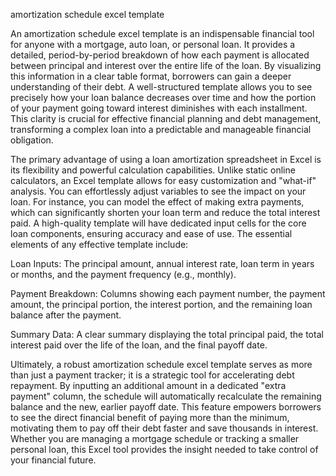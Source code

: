 amortization schedule excel template


An amortization schedule excel template is an indispensable financial tool for anyone with a mortgage, auto loan, or personal loan. It provides a detailed, period-by-period breakdown of how each payment is allocated between principal and interest over the entire life of the loan. By visualizing this information in a clear table format, borrowers can gain a deeper understanding of their debt. A well-structured template allows you to see precisely how your loan balance decreases over time and how the portion of your payment going toward interest diminishes with each installment. This clarity is crucial for effective financial planning and debt management, transforming a complex loan into a predictable and manageable financial obligation.



The primary advantage of using a loan amortization spreadsheet in Excel is its flexibility and powerful calculation capabilities. Unlike static online calculators, an Excel template allows for easy customization and \"what-if\" analysis. You can effortlessly adjust variables to see the impact on your loan. For instance, you can model the effect of making extra payments, which can significantly shorten your loan term and reduce the total interest paid. A high-quality template will have dedicated input cells for the core loan components, ensuring accuracy and ease of use. The essential elements of any effective template include:





Loan Inputs: The principal amount, annual interest rate, loan term in years or months, and the payment frequency (e.g., monthly).


Payment Breakdown: Columns showing each payment number, the payment amount, the principal portion, the interest portion, and the remaining loan balance after the payment.


Summary Data: A clear summary displaying the total principal paid, the total interest paid over the life of the loan, and the final payoff date.





Ultimately, a robust amortization schedule excel template serves as more than just a payment tracker; it is a strategic tool for accelerating debt repayment. By inputting an additional amount in a dedicated \"extra payment\" column, the schedule will automatically recalculate the remaining balance and the new, earlier payoff date. This feature empowers borrowers to see the direct financial benefit of paying more than the minimum, motivating them to pay off their debt faster and save thousands in interest. Whether you are managing a mortgage schedule or tracking a smaller personal loan, this Excel tool provides the insight needed to take control of your financial future.
